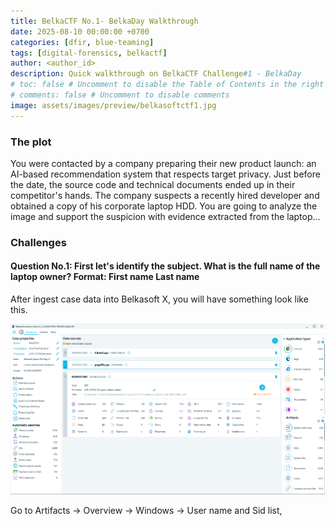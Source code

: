 ```yaml
---
title: BelkaCTF No.1- BelkaDay Walkthrough 
date: 2025-08-10 00:00:00 +0700 
categories: [dfir, blue-teaming]  
tags: [digital-forensics, belkactf]  
author: <author_id>  
description: Quick walkthrough on BelkaCTF Challenge#1 - BelkaDay 
# toc: false # Uncomment to disable the Table of Contents in the right panel
# comments: false # Uncomment to disable comments
image: assets/images/preview/belkasoftctf1.jpg
---
```


### The plot

You were contacted by a company preparing their new product launch: an AI-based recommendation system that respects target privacy. Just before the date, the source code and technical documents ended up in their competitor's hands. The company suspects a recently hired developer and obtained a copy of his corporate laptop HDD. You are going to analyze the image and support the suspicion with evidence extracted from the laptop...


### Challenges

#### Question No.1: First let's identify the subject. What is the full name of the laptop owner? Format: First name Last name

After ingest case data into Belkasoft X, you will have something look like this.

![pic1](assets/images/belka/belka1/pic1.png)

Go to Artifacts -> Overview -> Windows -> User name and Sid list, 
